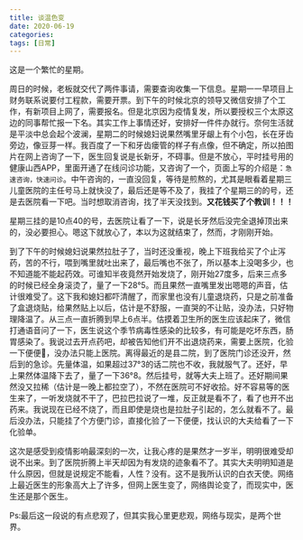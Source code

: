 ```yaml
---
title: 谈温色变
date: 2020-06-19
categories:
tags: [日常]
---
```


这是一个繁忙的星期。

周日的时候，老板就交代了两件事请，需要查询收集一下信息。星期一一早项目上财务联系说要付工程款，需要开票。到下午的时候北京的领导又微信安排了个工作，有新项目上网了，需要报名。但是北京因为疫情复发，所以要授权三个太原这边的同事帮忙报一下名。其实工作上事情还好，安排好一件件办就行。奈何生活就是平淡中总会起个波澜，星期二的时候媳妇说果然嘴里牙龈上有个小包，长在牙齿旁边，像豆芽一样。我百度了一下和牙齿瘘管的样子有点像，但不确定，所以拍图片在网上咨询了一下，医生回复说是长新牙，不碍事。但是不放心，平时挂号用的健康山西APP，里面开通了在线问诊功能，又咨询了一个，页面上写的介绍是：`急速咨询，快速问诊`。中午咨询的，一直没回复，等待是煎熬的，尤其是眼看着星期三儿童医院的主任号马上就快没了，最后还是等不及了，我挂了个星期三的的号，还是去医院看一下吧。当时想取消咨询，找了半天没找到。**又花钱买了个教训！！！**

星期三挂的是10点40的号，去医院让看了一下，说是长牙然后没完全退掉顶出来的，没必要担心。嗯这下就放心了，本以为这就结束了，然而，才刚刚开始。

到了下午的时候媳妇说果然拉肚子了，当时还没重视，晚上下班我给买了个止泻药，苦的不行，喂到嘴里就吐出来了，最后嘴也不张了，所以基本上没喝多少，也不知道能不能起药效。可谁知半夜竟然开始发烧了，刚开始27度多，后来三点多的时候已经全身滚烫了，量了一下28°5。而且果然一直嘴里发出嗯嗯的声音，估计很难受了。这下我和媳妇都吓清醒了，而家里也没有儿童退烧药，只是之前准备了盒退烧贴，给果然贴上以后，估计是不舒服，一直哭的不让贴，没办法，只好物理降温了。从三点一直折腾到早上6点半。估摸着卫生所的医生应该起床了，微信打通语音问了一下，医生说这个季节病毒性感染的比较多，有可能是吃坏东西，肠胃感染了。我说过去开点药吧，却被告知他们开不出退烧药来，需要上医院，化验一下便便💩，没办法只能上医院。离得最近的是县二院，到了医院门诊还没开，然后到的急诊。先量体温，如果超过37°3的话二院也不收，我就服气了。还好，早上果然体温降下去了，量了一下36°8。然后挂号，就等大夫上班了。还好期间果然没又拉稀（估计是一晚上都拉空了），不然在医院可不好收拾。好不容易等的医生来了，一听发烧就不干了，巴拉巴拉说了一堆，反正就是看不了，看了也开不出药来。我说现在已经不烧了，而且即使是烧也是拉肚子引起的，怎么就看不了。最后没办法，只能挂了个方便门诊，直接化验了一下便便，找认识的大夫给看了一下化验单。

这次是感受到疫情影响最深刻的一次，让我心疼的是果然才一岁半，明明很难受却说不出来。到了医院折腾上半天却因为有发烧的迹象看不了。其实大夫明明知道是什么原因，但就是说规定不能看，人性？没有。这不是我所认识的白衣天使。网络上最近医生的形象高大上了许多，但网上医生变了，网络舆论变了，而现实中，医生还是那个医生。

Ps:最后这一段说的有点悲观了，但其实我心里更悲观，网络与现实，是两个世界。